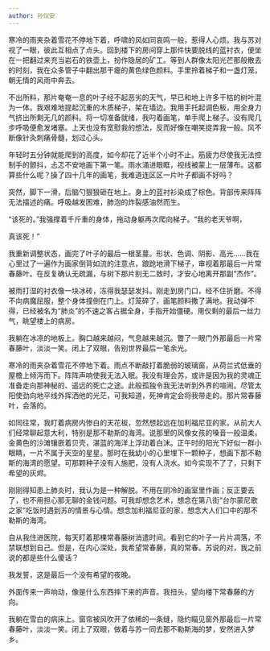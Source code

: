 ```yaml
---
author: 孙仪安
---
```


寒冷的雨夹杂着雪花不停地下着，呼啸的风如同哀鸣一般，惹得人心烦。我与苏对视了一眼，彼此互相点了点头。回到楼下的房间穿上那件快要脱线的蓝衬衣，便坐在一把翻过来充当岩石的铁壶上，扮作隐居的矿工。等到人群像太阳光芒那般散去的时刻，我在众多管子中翻出那干瘪的黄色绿色颜料。手里拎着梯子和一盏灯笼，朝无情的风雨中奔去。

不出所料，那片奄奄一息的叶子经不起恶劣的天气，早已和地上许多干枯的树叶混为一体。我艰难地提起沉重的木质梯子，架在墙边。我用手托起调色板，用全身力气挤出所剩无几的颜料。将一切准备就绪，我叼着画笔，单手爬上梯子。没有爬几步呼吸便愈发堵塞。上天也没有宽慰我的想法，反而好像在嘲笑捉弄我一般。风不断像针灸刺痛骨髓，划过心头。

年轻时五分钟就能爬到的高度，如今却花了近半个小时不止。筋疲力尽使我无法控制手的颤抖，忐忑不安地画下第一笔。雨水涌进眼眶，视线被蒙上一层薄布。这都算些什么呢？操了四十几年的画笔，我难道连区区一片叶子都画不好吗？

突然，脚下一滑，后脑勺狠狠砸在地上。身上的蓝衬衫染成了棕色。背部传来阵阵无法描述的痛。呼吸越发困难，肺泡的炸裂感油然而生。

“该死的。”我强撑着千斤重的身体，拖动身躯再次爬向梯子。“我的老天爷啊，

真该死！”

我重新调整状态，画完了叶子的最后一根茎蔓。形状、色调、阴影、高光......我在心里过了一遍作为画家倒背如流的注意点，踉跄地滑下梯子，审视着那最后一片常春藤叶。在反复确认无疏漏，与树下那片别无二致时，才安心地离开那副“杰作”。

被雨打湿的衬衣像一块冰砖，冻得我瑟瑟发抖。刚走到房门口，经不住折磨。不得不向病魔屈服，整个身体撞倒在门上。灯笼碎了，画笔颜料撒了满地。我动弹不得，已经被名为“肺炎”的不速之客占据全身，手指开始僵硬。用仅剩的最后一丝力气，眺望楼上的病房。

我躺在冰凉的地板上。胸口越来越闷，气息越来越沉。瞥了一眼门外那最后一片常春藤叶，淡淡一笑。闭上了双眼，告别世界最后一笔余光。

寒冷的雨夹杂着雪花不停地下着。雨点不断敲打着脆弱的玻璃窗，从荷兰式低垂的屋檐上倾泻而下。阵阵声响使我无法入眠。我没有理会苏，或许是因为我的灵魂正准备走向那神秘的、遥远的死亡之途。此般孤独令我无法听到外界的喧闹。尽管太阳使劲向地平线外挥洒他的光茫，可我知道，死神肯定会将我带走的。那片常春藤叶，会落的。

如同往常，我盯着病房内惨白的天花板，忽然想起远在加利福尼亚的家。从前大人们经常聊起意大利，特别是那不勒斯的海湾。说那里的风像女孩的嗓音一般温柔。金黄色的沙滩镶嵌着贝壳，湛蓝的海洋上浮动着白沫。正午时的阳光下好似一群小眼睛，一片不属于天空的星星。那时在我幼小的心里埋下一颗种子，想画下那不勒斯的海湾的愿望。可那颗种子没有人施肥，没有人浇水。如今实现不了了，只剩下希望的灰烬。

刚刚得知患上肺炎时，我认为是一种解脱。不用在阴冷的画室里作画；反正要去了，也不用担心那无聊的金钱问题。可我却想念艺术，想念在第八街“台尔蒙尼歌之家”吃饭时遇到苏的情景与心情。想念加利福尼亚的家，想念大人们口中的那不勒斯的海湾。

自从我住进医院，每天盯着那棵常春藤树消遣时间。看到它的叶子一片片凋落，不禁联想到自己。但是，在内心深处，我希望常春藤，真的常春。苏说的对，我之前说的都是些什么傻话？

我发誓，这是最后一个没有希望的夜晚。

外面传来一声响动，像是什么东西摔下来的声音。我扭头，望向楼下常春藤的方向。

我躺在雪白的病床上。窗帘被风吹开了依稀的一条缝，隐约瞄见窗外那最后一片常春藤叶，淡淡一笑。闭上了双眼，做着与苏一同去那不勒斯海的梦，安然进入梦乡。
